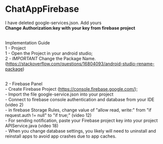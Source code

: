 # ChatAppFirebase

I have deleted google-services.json. Add yours
<br><b> Change Authorization:key with your key from firebase project</b>

<br>Implementation Guide 
<br>1 - Project
<br>1 - Open the Project in your android studio;
<br>2 - *IMPORTANT* Change the Package Name. (https://stackoverflow.com/questions/16804093/android-studio-rename-package)

<br>2 - Firebase Panel
<br>- Create Firebase Project (https://console.firebase.google.com/);
<br>- Import the file google-service.json into your project
<br>- Connect to firebase console authentication and database from your IDE (video 2)
<br>- in firebase Storage Rules, change value of "allow read, write:" from "if request.auth != null" to "if true;" (video 12) 
<br>- For sending notification, paste your Firebase project key into your project APIService.java (video 18) 
<br>- When you change database settings, you likely will need to uninstall and reinstall apps to avoid app crashes due to app caches.

